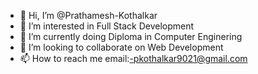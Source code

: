 - 👋 Hi, I’m @Prathamesh-Kothalkar
- 👀 I’m interested in Full Stack Development
- 🌱 I’m currently doing Diploma in Computer Enginering
- 💞️ I’m looking to collaborate on Web Development
- 📫 How to reach me email:-pkothalkar9021@gmail.com

<!---
Prathamesh-Kothalkar/Prathamesh-Kothalkar is a ✨ special ✨ repository because its `README.md` (this file) appears on your GitHub profile.
You can click the Preview link to take a look at your changes.
--->
